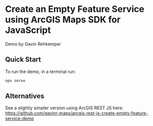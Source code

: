 # Create an Empty Feature Service using ArcGIS Maps SDK for JavaScript

Demo by Gavin Rehkemper

## Quick Start

To run the demo, in a terminal run:

```bash
npx serve
```

## Alternatives

See a slightly simpler version using ArcGIS REST JS here: <https://github.com/gavinr-maps/arcgis-rest-js-create-empty-feature-service-demo>
